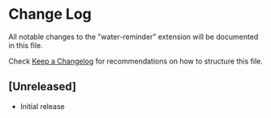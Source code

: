 # Change Log

All notable changes to the "water-reminder" extension will be documented in this file.

Check [Keep a Changelog](http://keepachangelog.com/) for recommendations on how to structure this file.

## [Unreleased]

- Initial release